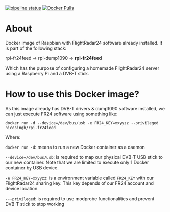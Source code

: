 [![pipeline status](https://gitlab.com/nicosingh/rpi-fr24feed/badges/master/pipeline.svg)](https://gitlab.com/nicosingh/rpi-fr24feed/commits/master) [![Docker Pulls](https://img.shields.io/docker/pulls/nicosingh/rpi-fr24feed.svg)](https://hub.docker.com/r/nicosingh/rpi-fr24feed/)

# About

Docker image of Raspbian with FlightRadar24 software already installed. It is part of the following stack:

rpi-fr24feed -> rpi-dump1090 -> **rpi-fr24feed**

Which has the purpose of configuring a homemade FlightRadar24 server using a Raspberry Pi and a DVB-T stick.

# How to use this Docker image?

As this image already has DVB-T drivers & dump1090 software installed, we can just execute FR24 software using something like:

`docker run -d --device=/dev/bus/usb -e FR24_KEY=xxyyzz --privileged nicosingh/rpi-fr24feed`

Where:

`docker run -d`: means to run a new Docker container as a daemon

`--device=/dev/bus/usb`: is required to map our physical DVB-T USB stick to our new container. Note that we are limited to execute only 1 Docker container by USB device.

`-e FR24_KEY=xxyyzz`: is a environment variable called `FR24_KEY` with our FlightRadar24 sharing key. This key depends of our FR24 account and device location.

`---privileged`: is required to use modprobe functionalities and prevent DVB-T stick to stop working
